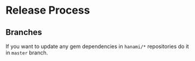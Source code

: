 # Release Process
## Branches

If you want to update any gem dependencies in `hanami/*` repositories do it in `master` branch.

